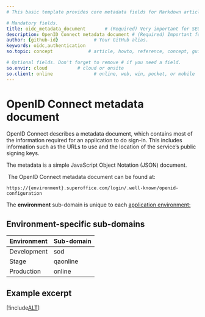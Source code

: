 ```yaml
---
# This basic template provides core metadata fields for Markdown articles on docs.superoffice.com.

# Mandatory fields.
title: oidc_metadata_document       # (Required) Very important for SEO. Intent in a unique string of 43-59 chars including spaces.
description: OpenID Connect metadata document # (Required) Important for SEO. Recommended character length is 115-145 characters including spaces.
author: {github-id}             # Your GitHub alias.
keywords: oidc,authentication
so.topic: concept             # article, howto, reference, concept, guide

# Optional fields. Don't forget to remove # if you need a field.
so.envir: cloud           # cloud or onsite
so.client: online               # online, web, win, pocket, or mobile
---
```


# OpenID Connect metadata document

OpenID Connect describes a metadata document, which contains most of the information required for an application to do sign-in. This includes information such as the URLs to use and the location of the service’s public signing keys.

The metadata is a simple JavaScript Object Notation (JSON) document.

 The OpenID Connect metadata document can be found at:

`https://{environment}.superoffice.com/login/.well-known/openid-configuration`

The **environment** sub-domain is unique to each [application environment:][1]

## Environment-specific sub-domains

| Environment | Sub-domain |
|-------------|------------|
| Development | sod |
| Stage | qaonline |
| Production | online |

## Example excerpt

[!include[ALT](./includes/oidc-metadata.md)]

<!-- Referenced links -->
[1]: https://github.com/SuperOfficeDocs/superoffice-docs/blob/main/docs/apps/getting-started/app-envir.md
